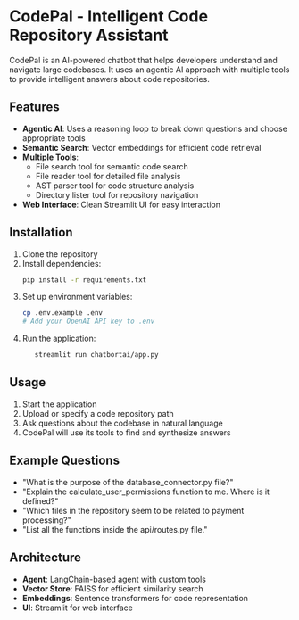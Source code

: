 # CodePal - Intelligent Code Repository Assistant

CodePal is an AI-powered chatbot that helps developers understand and navigate large codebases. It uses an agentic AI approach with multiple tools to provide intelligent answers about code repositories.

## Features

- **Agentic AI**: Uses a reasoning loop to break down questions and choose appropriate tools
- **Semantic Search**: Vector embeddings for efficient code retrieval
- **Multiple Tools**: 
  - File search tool for semantic code search
  - File reader tool for detailed file analysis
  - AST parser tool for code structure analysis
  - Directory lister tool for repository navigation
- **Web Interface**: Clean Streamlit UI for easy interaction

## Installation

1. Clone the repository
2. Install dependencies:
   ```bash
   pip install -r requirements.txt
   ```
3. Set up environment variables:
   ```bash
   cp .env.example .env
   # Add your OpenAI API key to .env
   ```
4. Run the application:
   ```bash $env:PYTHONPATH="C:\Users\namra\Downloads\chatbortai"
      streamlit run chatbortai/app.py
   ```

## Usage

1. Start the application
2. Upload or specify a code repository path
3. Ask questions about the codebase in natural language
4. CodePal will use its tools to find and synthesize answers

## Example Questions

- "What is the purpose of the database_connector.py file?"
- "Explain the calculate_user_permissions function to me. Where is it defined?"
- "Which files in the repository seem to be related to payment processing?"
- "List all the functions inside the api/routes.py file."

## Architecture

- **Agent**: LangChain-based agent with custom tools
- **Vector Store**: FAISS for efficient similarity search
- **Embeddings**: Sentence transformers for code representation
- **UI**: Streamlit for web interface 
